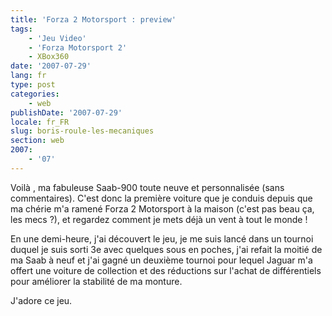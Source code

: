 ```yaml
---
title: 'Forza 2 Motorsport : preview'
tags:
    - 'Jeu Video'
    - 'Forza Motorsport 2'
    - XBox360
date: '2007-07-29'
lang: fr
type: post
categories:
    - web
publishDate: '2007-07-29'
locale: fr_FR
slug: boris-roule-les-mecaniques
section: web
2007:
    - '07'
---
```


Voilà , ma fabuleuse Saab-900 toute neuve et personnalisée (sans commentaires). C'est donc la première voiture que je conduis depuis que ma chérie m'a ramené Forza 2 Motorsport à la maison (c'est pas beau ça, les mecs&nbsp;?), et regardez comment je mets déjà un vent à tout le monde&nbsp;!

<!--more-->

En une demi-heure, j'ai découvert le jeu, je me suis lancé dans un tournoi duquel je suis sorti 3e avec quelques sous en poches, j'ai refait la moitié de ma Saab à neuf et j'ai gagné un deuxième tournoi pour lequel Jaguar m'a offert une voiture de collection et des réductions sur l'achat de différentiels pour améliorer la stabilité de ma monture.

J'adore ce jeu.